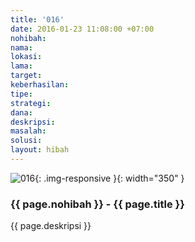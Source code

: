 ```yaml
---
title: '016'
date: 2016-01-23 11:08:00 +07:00
nohibah:
nama:
lokasi:
lama:
target:
keberhasilan:
tipe:
strategi:
dana:
deskripsi:
masalah:
solusi:
layout: hibah
---
```


![016](/static/img/hibahcms/016.png){: .img-responsive }{: width="350" }

### {{ page.nohibah }} - {{ page.title }}

{{ page.deskripsi }}

